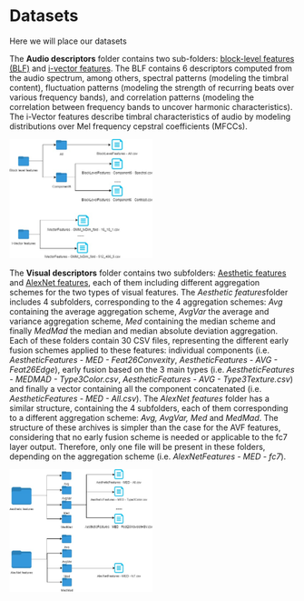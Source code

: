 # Datasets
Here we will place our datasets

The <b>Audio descriptors</b> folder contains two sub-folders: <a href="http://www.cp.jku.at/people/schedl/Research/Publications/pdf/seyerlehner_smc_2010.pdf" target="_blank">block-level features (BLF)</a> and <a href="http://www.cp.jku.at/people/schedl/Research/Publications/pdf/eghbal-zadeh_ismir_2015.pdf" target="_blank">i-vector features</a>. The BLF contains 6 descriptors computed from the audio spectrum, among others, spectral patterns (modeling the timbral content), fluctuation patterns (modeling the strength of recurring beats over various frequency bands), and correlation patterns (modeling the correlation between frequency bands to uncover harmonic characteristics). The i-Vector features describe timbral characteristics of audio by modeling distributions over Mel frequency cepstral coefficients (MFCCs).

<img src="Audio_folder.jpg" alt="MMTF-14K Audio" height="50%" width="50%">


The <b>Visual descriptors</b> folder contains two subfolders: <a href="https://peerj.com/articles/1390/" target="_blank">Aesthetic features</a> and <a href="https://papers.nips.cc/paper/4824-imagenet-classification-with-deep-convolutional-neural-networks.pdf" target="_blank">AlexNet features</a>, each of them including different aggregation schemes for the two types of visual features. The <i>Aesthetic features</i>folder includes 4 subfolders, corresponding to the 4 aggregation schemes: <i>Avg</i> containing the average aggregation scheme, <i>AvgVar</i> the average and variance aggregation scheme, <i>Med</i> containing the median scheme and finally <i>MedMad</i> the median and median absolute deviation aggregation. Each of these folders contain 30 CSV files, representing the different early fusion schemes applied to these features: individual components (i.e. <i>AestheticFeatures - MED - Feat26Convexity</i>, <i>AestheticFeatures - AVG - Feat26Edge</i>), early fusion based on the 3 main types (i.e. <i>AestheticFeatures - MEDMAD - Type3Color.csv</i>, <i>AestheticFeatures - AVG - Type3Texture.csv</i>) and finally a vector containing all the component concatenated (i.e. <i>AestheticFeatures - MED - All.csv</i>). The <i>AlexNet features</i> folder has a similar structure, containing the 4 subfolders, each of them corresponding to a different aggregation scheme: <i>Avg, AvgVar, Med</i> and <i>MedMad</i>. The structure of these archives is simpler than the case for the AVF features, considering that no early fusion scheme is needed or applicable to the fc7 layer output. Therefore, only one file will be present in these folders, depending on the aggregation scheme (i.e. <i>AlexNetFeatures - MED - fc7</i>).

<img src="Visual_features.jpg" alt="MMTF-14K Visual" height="50%" width="50%">

